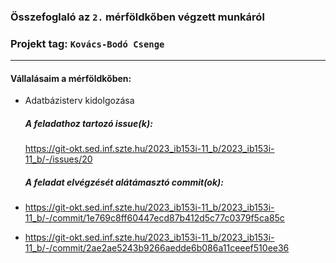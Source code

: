 ### Összefoglaló az `2.` mérföldkőben végzett munkáról

### Projekt tag: `Kovács-Bodó Csenge`

___

#### Vállalásaim a mérföldkőben:

- Adatbázisterv kidolgozása

  ##### A feladathoz tartozó issue(k):

    https://git-okt.sed.inf.szte.hu/2023_ib153i-11_b/2023_ib153i-11_b/-/issues/20

  ##### A feladat elvégzését alátámasztó commit(ok):
  
- https://git-okt.sed.inf.szte.hu/2023_ib153i-11_b/2023_ib153i-11_b/-/commit/1e769c8ff60447ecd87b412d5c77c0379f5ca85c
- https://git-okt.sed.inf.szte.hu/2023_ib153i-11_b/2023_ib153i-11_b/-/commit/2ae2ae5243b9266aedde6b086a11ceeef510ee36





